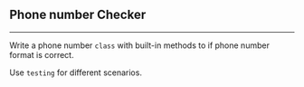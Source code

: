 ## Phone number Checker

---

Write a phone number `class` with built-in methods to if phone number format is correct.

Use `testing` for different scenarios.
